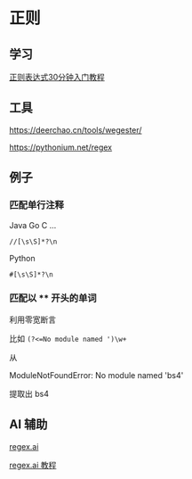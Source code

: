 # 正则

## 学习

[正则表达式30分钟入门教程](https://deerchao.cn/tutorials/regex/regex.htm)

## 工具

<https://deerchao.cn/tools/wegester/>

<https://pythonium.net/regex>

## 例子

### 匹配单行注释

Java Go C ...

`//[\s\S]*?\n`

Python

`#[\s\S]*?\n`

### 匹配以 ** 开头的单词

利用零宽断言

比如 `(?<=No module named ')\w+`

从

ModuleNotFoundError: No module named 'bs4'

提取出 bs4

## AI 辅助

[regex.ai](https://regex.ai/)

[regex.ai 教程](https://www.appinn.com/regex-ai/)
